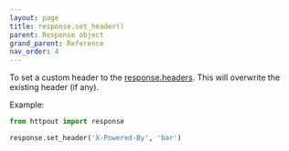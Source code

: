 ```yaml
---
layout: page
title: response.set_header()
parent: Response object
grand_parent: Reference
nav_order: 4
---
```


To set a custom header to the [response.headers](/reference/response/headers.html).
This will overwrite the existing header (if any).

Example:
```python
from httpout import response

response.set_header('X-Powered-By', 'bar')
```
